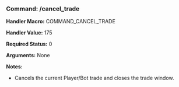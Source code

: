 ### Command: /cancel_trade

**Handler Macro:** COMMAND_CANCEL_TRADE

**Handler Value:** 175

**Required Status:** 0

**Arguments:**
None

**Notes:**
- Cancels the current Player/Bot trade and closes the trade window.